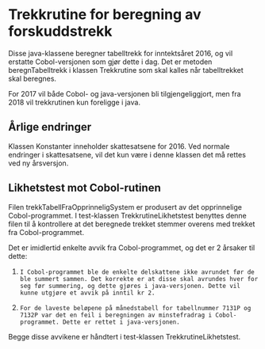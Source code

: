 <h1>Trekkrutine for beregning av forskuddstrekk</h1>

Disse java-klassene beregner tabelltrekk for inntektsåret 2016, og vil erstatte Cobol-versjonen som gjør dette i dag.
Det er metoden beregnTabelltrekk i klassen Trekkrutine som skal kalles når tabelltrekket skal beregnes.

For 2017 vil både Cobol- og java-versjonen bli tilgjengeliggjort, men fra 2018 vil trekkrutinen kun foreligge i java.


<h2>Årlige endringer</h2>
Klassen Konstanter inneholder skattesatsene for 2016.
Ved normale endringer i skattesatsene, vil det kun være i denne klassen det må rettes ved ny årsversjon.


<h2>Likhetstest mot Cobol-rutinen</h2>
Filen trekkTabellFraOpprinneligSystem er produsert av det opprinnelige Cobol-programmet.
I test-klassen TrekkrutineLikhetstest benyttes denne filen til å kontrollere at det beregnede trekket stemmer overens
med trekket fra Cobol-programmet.

Det er imidlertid enkelte avvik fra Cobol-programmet, og det er 2 årsaker til dette:
1.     I Cobol-programmet ble de enkelte delskattene ikke avrundet før de ble summert sammen. Det korrekte er at disse skal avrundes hver for seg før summering, og dette gjøres i java-versjonen. Dette vil kunne utgjøre et avvik på inntil kr 2.
2.     For de laveste beløpene på månedstabell for tabellnummer 7131P og 7132P var det en feil i beregningen av minstefradrag i Cobol-programmet. Dette er rettet i java-versjonen.

Begge disse avvikene er håndtert i test-klassen TrekkrutineLikhetstest.
